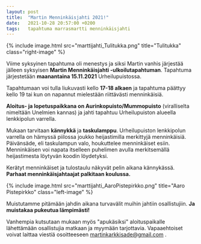 ```yaml
---
layout: post
title:  "Martin Menninkäisjahti 2021!"
date:   2021-10-28 20:57:00 +0200
tags:   tapahtuma marrasmartti menninkäisjahti
---
```


{% include image.html src="marttijahti_Tulitukka.png" title="Tulitukka" class="right-image" %}

Viime syksyinen tapahtuma oli menestys ja siksi Martin vanhis
järjestää jälleen syksyisen **Martin Menninkäisjahti -ulkoilutapahtuman**.
Tapahtuma järjestetään **maanantaina 15.11.2021** Urheilupuistossa.

Tapahtumaan voi tulla liukuvasti kello **17-18 alkaen** ja tapahtuma
päättyy kello 19 tai kun on napannut mielestään riittävästi
menninkäisiä.

**Aloitus- ja lopetuspaikkana on Aurinkopuisto/Mummopuisto**
(viralliselta nimeltään Unelmien kannas) ja jahti tapahtuu
Urheilupuiston alueella lenkkipolun varrella.

Mukaan tarvitaan **kännykkä** ja **taskulamppu**.
Urheilupuiston lenkkipolun varrella on hämyssä piilossa
joukko heijastimilla merkittyjä menninkäisiä. Päivänsäde,
eli taskulampun valo, houkuttelee menninkäiset esiin.
Menninkäisen voi napata itselleen puhelimen avulla merkitsemällä
heijastimesta löytyvän koodin löydetyksi.

Kerätyt menninkäiset ja tulostaulu näkyvät pelin aikana
kännykässä. **Parhaat menninkäisjahtaajat palkitaan
koulussa.**


{% include image.html src="marttijahti_AaroPistepirkko.png" title="Aaro Pistepirkko" class="left-image" %}

Muistutamme pitämään jahdin aikana turvavälit muihin
jahtiin osallistujiin. **Ja muistakaa pukeutua lämpimästi!**

Vanhempia kutsutaan mukaan myös "apukäsiksi" aloituspaikalle
lähettämään osallistujia matkaan ja myymään tarjottavia.
Vapaaehtoiset voivat laittaa viestiä osoitteeseen
martinkarkkisade@gmail.com .

[mjahti]: https://marttijahti.dy.fi
